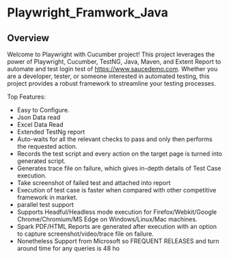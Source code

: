 # Playwright_Framwork_Java
## Overview
Welcome to Playwright with Cucumber project! This project leverages the power of Playwright, Cucumber, TestNG, Java, Maven, and Extent Report to automate and test login test of https://www.saucedemo.com. Whether you are a developer, tester, or someone interested in automated testing, this project provides a robust framework to streamline your testing processes.

Top Features:
- Easy to Configure.
- Json Data read
- Excel Data Read 
- Extended TestNg report
- Auto-waits for all the relevant checks to pass and only then performs the requested action.
- Records the test script and every action on the target page is turned into generated script.
- Generates trace file on failure, which gives in-depth details of Test Case execution.
- Take screenshot of failed test and attached into report
- Execution of test case is faster when compared with other competitive framework in market.
- parallel test support 
- Supports Headful/Headless mode execution for Firefox/Webkit/Google Chrome/Chromium/MS Edge on Windows/Linux/Mac machines.
- Spark PDF/HTML Reports are generated after execution with an option to capture screenshot/video/trace file on failure.
- Nonetheless Support from Microsoft so FREQUENT RELEASES and turn around time for any queries is 48 ho  
